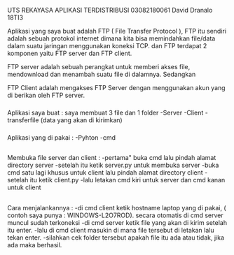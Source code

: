 UTS REKAYASA APLIKASI TERDISTRIBUSI
03082180061
David Dranalo
18TI3

Aplikasi yang saya buat adalah FTP ( File Transfer Protocol ), FTP itu sendiri adalah sebuah protokol internet dimana kita bisa memindahkan file/data dalam suatu jaringan menggunakan koneksi TCP. dan FTP terdapat 2 komponen yaitu FTP server dan FTP client.

FTP server adalah sebuah perangkat untuk memberi akses file, mendownload dan menambah suatu file di dalamnya. Sedangkan

FTP Client adalah mengakses FTP Server dengan menggunakan akun yang di berikan oleh FTP server.

###
Aplikasi saya buat :
saya membuat 3 file dan 1 folder
-Server
-Client
-transferfile (data yang akan di kirimkan)

###
Aplikasi yang di pakai :
-Pyhton
-cmd

##
Membuka file server dan client :
-pertama" buka cmd lalu pindah alamat directory server
-setelah itu ketik server.py untuk membuka server
-buka cmd satu lagi khusus untuk client lalu pindah alamat directory client
-setelah itu ketik client.py
-lalu letakan cmd kiri untuk server dan cmd kanan untuk client

##
Cara menjalankannya :
-di cmd client ketik hostname laptop yang di pakai, ( contoh saya punya : WINDOWS-L2O7ROD). secara otomatis di cmd server muncul sudah terkoneksi
-di cmd server ketik file yang akan di kirim setelah itu enter.
-lalu di cmd client masukin di mana file tersebut di letakan lalu tekan enter.
-silahkan cek folder tersebut apakah file itu ada atau tidak, jika ada maka berhasil.
